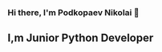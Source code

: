 ### Hi there, I'm Podkopaev Nikolai 👋

## I,m Junior Python Developer
<!--
**ForwardingAgent/ForwardingAgent** is a ✨ _special_ ✨ repository because its `README.md` (this file) appears on your GitHub profile.

Here are some ideas to get you started:

- 🔭 I’m currently looking for a job.
- 🌱 I’m currently learning FAST Api, Docker 
- 🤔 I’m looking for help with ...
- 💬 Ask me about ...
- 📫 How to reach me: ...
- 😄 Pronouns: ...
- ⚡ Fun fact: ...
-->
